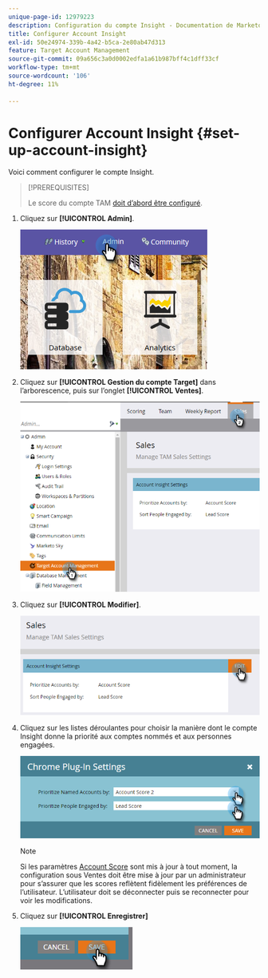 ```yaml
---
unique-page-id: 12979223
description: Configuration du compte Insight - Documentation de Marketo - Documentation du produit
title: Configurer Account Insight
exl-id: 50e24974-339b-4a42-b5ca-2e80ab47d313
feature: Target Account Management
source-git-commit: 09a656c3a0d0002edfa1a61b987bff4c1dff33cf
workflow-type: tm+mt
source-wordcount: '106'
ht-degree: 11%

---
```


# Configurer Account Insight {#set-up-account-insight}

Voici comment configurer le compte Insight.

>[!PREREQUISITES]
>
>Le score du compte TAM [doit d’abord être configuré](/help/marketo/product-docs/target-account-management/setup-tam/account-score.md).

1. Cliquez sur **[!UICONTROL Admin]**.

   ![](assets/admin-1.png)

1. Cliquez sur **[!UICONTROL Gestion du compte Target]** dans l’arborescence, puis sur l’onglet **[!UICONTROL Ventes]**.

   ![](assets/set-up-account-insight-2.png)

1. Cliquez sur **[!UICONTROL Modifier]**.

   ![](assets/set-up-account-insight-3.png)

1. Cliquez sur les listes déroulantes pour choisir la manière dont le compte Insight donne la priorité aux comptes nommés et aux personnes engagées.

   ![](assets/four-4.png)

   >[!NOTE]
   >
   >Si les paramètres [Account Score](/help/marketo/product-docs/target-account-management/setup-tam/account-score.md) sont mis à jour à tout moment, la configuration sous Ventes doit être mise à jour par un administrateur pour s’assurer que les scores reflètent fidèlement les préférences de l’utilisateur. L’utilisateur doit se déconnecter puis se reconnecter pour voir les modifications.

1. Cliquez sur **[!UICONTROL Enregistrer]**

   ![](assets/five-4.png)
